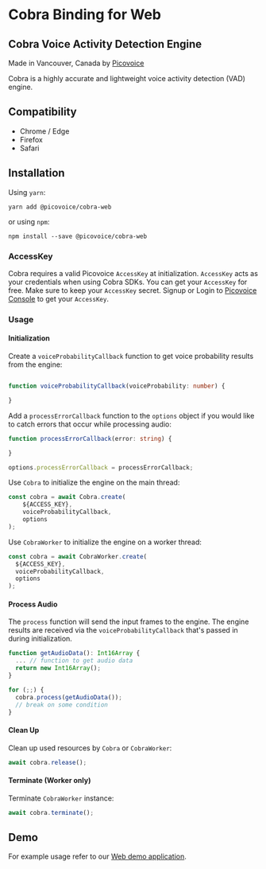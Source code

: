 # Cobra Binding for Web

## Cobra Voice Activity Detection Engine

Made in Vancouver, Canada by [Picovoice](https://picovoice.ai)

Cobra is a highly accurate and lightweight voice activity detection (VAD) engine.

## Compatibility

- Chrome / Edge
- Firefox
- Safari

## Installation

Using `yarn`:

```console
yarn add @picovoice/cobra-web
```

or using `npm`:

```console
npm install --save @picovoice/cobra-web
```

### AccessKey

Cobra requires a valid Picovoice `AccessKey` at initialization. `AccessKey` acts as your credentials when using Cobra SDKs.
You can get your `AccessKey` for free. Make sure to keep your `AccessKey` secret.
Signup or Login to [Picovoice Console](https://console.picovoice.ai/) to get your `AccessKey`.

### Usage

#### Initialization

Create a `voiceProbabilityCallback` function to get voice probability results
from the engine:

```typescript

function voiceProbabilityCallback(voiceProbability: number) {

}
```

Add a `processErrorCallback` function to the `options` object if you would like
to catch errors that occur while processing audio:

```typescript
function processErrorCallback(error: string) {

}

options.processErrorCallback = processErrorCallback;
```

Use `Cobra` to initialize the engine on the main thread:

```typescript
const cobra = await Cobra.create(
    ${ACCESS_KEY},
    voiceProbabilityCallback,
    options
);
```

Use `CobraWorker` to initialize the engine on a worker thread:

```typescript
const cobra = await CobraWorker.create(
  ${ACCESS_KEY},
  voiceProbabilityCallback,
  options
);
```

#### Process Audio

The `process` function will send the input frames to the engine.
The engine results are received via the `voiceProbabilityCallback` that's passed in during initialization.

```typescript
function getAudioData(): Int16Array {
  ... // function to get audio data
  return new Int16Array();
}

for (;;) {
  cobra.process(getAudioData());
  // break on some condition
}
```

#### Clean Up

Clean up used resources by `Cobra` or `CobraWorker`:

```typescript
await cobra.release();
```

#### Terminate (Worker only)

Terminate `CobraWorker` instance:

```typescript
await cobra.terminate();
```

## Demo

For example usage refer to our [Web demo application](https://github.com/Picovoice/cobra/tree/master/demo/web).
